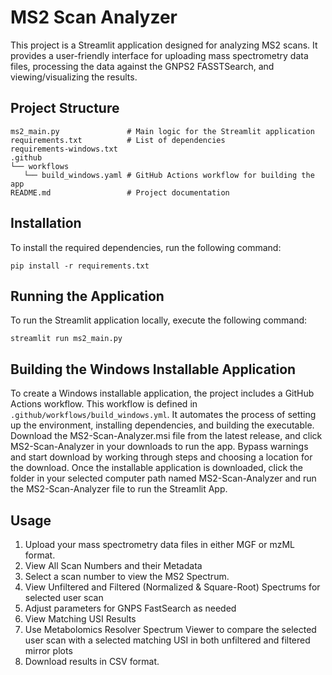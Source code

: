 # MS2 Scan Analyzer

This project is a Streamlit application designed for analyzing MS2 scans. It provides a user-friendly interface for uploading mass spectrometry data files, processing the data against the GNPS2 FASSTSearch, and viewing/visualizing the results. 

## Project Structure

```
ms2_main.py               # Main logic for the Streamlit application
requirements.txt          # List of dependencies
requirements-windows.txt
.github
└── workflows
   └── build_windows.yaml # GitHub Actions workflow for building the app
README.md                 # Project documentation
```

## Installation
To install the required dependencies, run the following command:
```
pip install -r requirements.txt
```

## Running the Application
To run the Streamlit application locally, execute the following command:

```
streamlit run ms2_main.py
```

## Building the Windows Installable Application

To create a Windows installable application, the project includes a GitHub Actions workflow. This workflow is defined in `.github/workflows/build_windows.yml`. It automates the process of setting up the environment, installing dependencies, and building the executable. Download the MS2-Scan-Analyzer.msi file from the latest release, and click MS2-Scan-Analyzer in your downloads to run the app. Bypass warnings and start download by working through steps and choosing a location for the download. Once the installable application is downloaded, click the folder in your selected computer path named MS2-Scan-Analyzer and run the MS2-Scan-Analyzer file to run the Streamlit App. 

## Usage
1. Upload your mass spectrometry data files in either MGF or mzML format.
2. View All Scan Numbers and their Metadata
3. Select a scan number to view the MS2 Spectrum.
4. View Unfiltered and Filtered (Normalized & Square-Root) Spectrums for selected user scan
5. Adjust parameters for GNPS FastSearch as needed
6. View Matching USI Results 
8. Use Metabolomics Resolver Spectrum Viewer to compare the selected user scan with a selected matching USI in both unfiltered and filtered mirror plots
8. Download results in CSV format.


